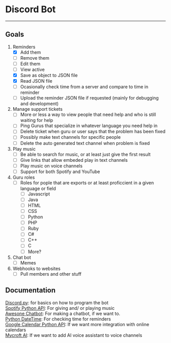 # Discord Bot
---
## Goals
1.  Reminders
    -   [x] Add them
    -   [ ] Remove them
    -   [ ] Edit them
    -   [ ] View active
    -   [x] Save as object to JSON file
    -   [x] Read JSON file
    -   [ ] Ocasionally check time from a server and compare to time in reminder
    -   [ ] Upload the reminder JSON file if requested (mainly for debugging and development)  
2.  Manage support tickets
    -   [ ] More or less a way to view people that need help and who is still waiting for help
    -   [ ] Ping Gurus that specialize in whatever language you need help in
    -   [ ] Delete ticket when guru or user says that the problem has been fixed
    -   [ ] Possibly make text channels for specific people
    -   [ ] Delete the auto generated text channel when problem is fixed
3.  Play music  
    -   [ ] Be able to search for music, or at least just give the first result
    -   [ ] Give links that allow embeded play in text channels
    -   [ ] Play music on voice channels
    -   [ ] Support for both Spotify and YouTube
4.  Guru roles
    -   [ ] Roles for pople that are exports or at least proficcient in a given language or field
      -  [ ] Javascript
      -  [ ] Java
      -  [ ] HTML
      -  [ ] CSS
      -  [ ] Python
      -  [ ] PHP
      -  [ ] Ruby
      -  [ ] C#
      -  [ ] C++
      -  [ ] C
      -  [ ] More?
5.  Chat bot
    -   [ ] Memes
6.  Webhooks to websites
    -   [ ] Pull members and other stuff

## Documentation
[Discord.py](https://discordpy.readthedocs.io/en/latest/): for basics on how to program the bot  
[Spotify Python API](https://spotipy.readthedocs.io/en/latest/): For giving and/ or playing music  
[Awesone Chatbot](https://github.com/fendouai/Awesome-Chatbot): For making a chatbot, if we want to.  
[Python DateTime](https://docs.python.org/3/library/datetime.html): For checking time for reminders  
[Google Calendar Python API](https://developers.google.com/calendar/quickstart/python): If we want more integration with online calendars  
[Mycroft AI](https://mycroft.ai/): If we want to add AI voice assistant to voice channels  
